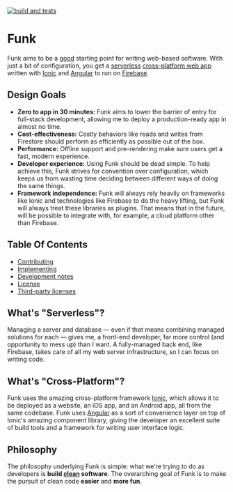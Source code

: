 [![build and tests](https://github.com/dmayerdesign/funk/workflows/build-and-test/badge.svg)](https://github.com/dmayerdesign/funk/actions?query=workflow%3A%22build-and-test%22)

# Funk

Funk aims to be a
[good](https://blog.cleancoder.com/uncle-bob/2012/08/13/the-clean-architecture.html)
starting point for writing web-based software. With just a bit of
configuration, you get a [serverless](https://en.wikipedia.org/wiki/Serverless_computing)
[cross-platform web app](https://en.wikipedia.org/wiki/Progressive_web_applications)
written with [Ionic](https://ionicframework.com/) and [Angular](https://angular.io) to
run on [Firebase](https://firebase.google.com).

## Design Goals

- **Zero to app in 30 minutes:** Funk aims to lower the barrier of entry for full-stack
  development, allowing me to deploy a production-ready app in almost no time.
- **Cost-effectiveness:** Costly behaviors like reads and writes from Firestore should
  perform as efficiently as possible out of the box.
- **Performance:** Offline support and pre-rendering make sure users get a fast, modern
  experience.
- **Developer experience:** Using Funk should be dead simple. To help achieve this, Funk
  strives for convention over configuration, which keeps us from wasting time deciding
  between different ways of doing the same things.
- **Framework independence:** Funk will always rely heavily on frameworks like Ionic and
  technologies like Firebase to do the heavy lifting, but Funk will always treat these
  libraries as plugins. That means that in the future, will be possible to integrate with,
  for example, a cloud platform other than Firebase.

## Table Of Contents

* [Contributing](./CONTRIBUTING.md)
* [Implementing](./IMPLEMENTING.md)
* [Development notes](./DEVELOPMENT_NOTES.md)
* [License](./LICENSE.md)
* [Third-party licenses](./THIRD_PARTY_LICENSES.md)

## What's "Serverless"?

Managing a server and database — even if that means combining managed solutions for
each — gives me, a front-end developer, far more control (and opportunity to mess up) than
I want. A fully-managed back end, like Firebase, takes care of all my web server
infrastructure, so I can focus on writing code.

## What's "Cross-Platform"?

Funk uses the amazing cross-platform framework [Ionic](https://ionicframework.com/), which
allows it to be deployed as a website, an iOS app, and an Android app, all from the same
codebase. Funk uses [Angular](https://angular.io) as a sort of convenience layer on top of
Ionic's amazing component library, giving the developer an excellent suite of build tools
and a framework for writing user interface logic.

## Philosophy

The philosophy underlying Funk is simple: what we're trying to do as developers is
**build [clean](https://blog.cleancoder.com/uncle-bob/2012/08/13/the-clean-architecture.html) software**.
The overarching goal of Funk is to make the pursuit of clean code **easier** and
**more fun**.
